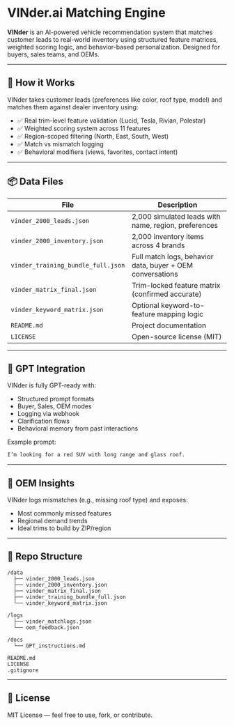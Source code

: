 # VINder.ai Matching Engine

**VINder** is an AI-powered vehicle recommendation system that matches customer leads to real-world inventory using structured feature matrices, weighted scoring logic, and behavior-based personalization. Designed for buyers, sales teams, and OEMs.

---

## 🚗 How it Works

VINder takes customer leads (preferences like color, roof type, model) and matches them against dealer inventory using:

- ✅ Real trim-level feature validation (Lucid, Tesla, Rivian, Polestar)
- ✅ Weighted scoring system across 11 features
- ✅ Region-scoped filtering (North, East, South, West)
- ✅ Match vs mismatch logging
- ✅ Behavioral modifiers (views, favorites, contact intent)

---

## 📦 Data Files

| File | Description |
|------|-------------|
| `vinder_2000_leads.json` | 2,000 simulated leads with name, region, preferences |
| `vinder_2000_inventory.json` | 2,000 inventory items across 4 brands |
| `vinder_training_bundle_full.json` | Full match logs, behavior data, buyer + OEM conversations |
| `vinder_matrix_final.json` | Trim-locked feature matrix (confirmed accurate) |
| `vinder_keyword_matrix.json` | Optional keyword-to-feature mapping logic |
| `README.md` | Project documentation |
| `LICENSE` | Open-source license (MIT) |

---

## 🤖 GPT Integration

VINder is fully GPT-ready with:
- Structured prompt formats
- Buyer, Sales, OEM modes
- Logging via webhook
- Clarification flows
- Behavioral memory from past interactions

Example prompt:
```txt
I’m looking for a red SUV with long range and glass roof.
```

---

## 🔬 OEM Insights

VINder logs mismatches (e.g., missing roof type) and exposes:
- Most commonly missed features
- Regional demand trends
- Ideal trims to build by ZIP/region

---

## 📂 Repo Structure

```
/data
  ├── vinder_2000_leads.json
  ├── vinder_2000_inventory.json
  ├── vinder_matrix_final.json
  ├── vinder_training_bundle_full.json
  └── vinder_keyword_matrix.json

/logs
  ├── vinder_matchlogs.json
  └── oem_feedback.json

/docs
  └── GPT_instructions.md

README.md
LICENSE
.gitignore
```

---

## 📜 License

MIT License — feel free to use, fork, or contribute.
